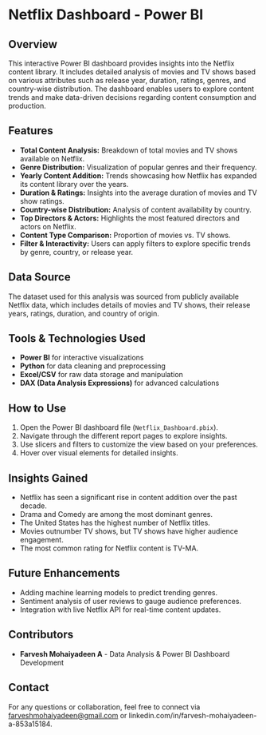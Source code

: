 # Netflix Dashboard - Power BI

## Overview
This interactive Power BI dashboard provides insights into the Netflix content library. It includes detailed analysis of movies and TV shows based on various attributes such as release year, duration, ratings, genres, and country-wise distribution. The dashboard enables users to explore content trends and make data-driven decisions regarding content consumption and production.

## Features
- **Total Content Analysis:** Breakdown of total movies and TV shows available on Netflix.
- **Genre Distribution:** Visualization of popular genres and their frequency.
- **Yearly Content Addition:** Trends showcasing how Netflix has expanded its content library over the years.
- **Duration & Ratings:** Insights into the average duration of movies and TV show ratings.
- **Country-wise Distribution:** Analysis of content availability by country.
- **Top Directors & Actors:** Highlights the most featured directors and actors on Netflix.
- **Content Type Comparison:** Proportion of movies vs. TV shows.
- **Filter & Interactivity:** Users can apply filters to explore specific trends by genre, country, or release year.

## Data Source
The dataset used for this analysis was sourced from publicly available Netflix data, which includes details of movies and TV shows, their release years, ratings, duration, and country of origin.

## Tools & Technologies Used
- **Power BI** for interactive visualizations
- **Python** for data cleaning and preprocessing
- **Excel/CSV** for raw data storage and manipulation
- **DAX (Data Analysis Expressions)** for advanced calculations

## How to Use
1. Open the Power BI dashboard file (`Netflix_Dashboard.pbix`).
2. Navigate through the different report pages to explore insights.
3. Use slicers and filters to customize the view based on your preferences.
4. Hover over visual elements for detailed insights.

## Insights Gained
- Netflix has seen a significant rise in content addition over the past decade.
- Drama and Comedy are among the most dominant genres.
- The United States has the highest number of Netflix titles.
- Movies outnumber TV shows, but TV shows have higher audience engagement.
- The most common rating for Netflix content is TV-MA.

## Future Enhancements
- Adding machine learning models to predict trending genres.
- Sentiment analysis of user reviews to gauge audience preferences.
- Integration with live Netflix API for real-time content updates.

## Contributors
- **Farvesh Mohaiyadeen A** - Data Analysis & Power BI Dashboard Development

## Contact
For any questions or collaboration, feel free to connect via farveshmohaiyadeen@gmail.com or linkedin.com/in/farvesh-mohaiyadeen-a-853a15184.
